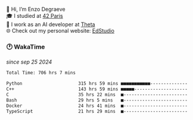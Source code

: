 👋 Hi, I’m Enzo Degraeve <br>
🎓 I studied at [42 Paris](https://42.fr/)<br>
💼 I work as an AI developer at [Theta](https://theta.mc/)<br>
🌐 Check out my personal website: [EdStudio](https://edstudio.fr/)

### 🕐 WakaTime
*since sep 25 2024*

<!--START_SECTION:waka-->

```txt
Total Time: 706 hrs 7 mins

Python                     315 hrs 59 mins ■■■■■■■■■■■--------------   43.01 %
C++                        143 hrs 59 mins ■■■■■--------------------   19.60 %
C                          35 hrs 22 mins  ■------------------------   04.81 %
Bash                       29 hrs 5 mins   ■------------------------   03.96 %
Docker                     24 hrs 41 mins  ■------------------------   03.36 %
TypeScript                 21 hrs 29 mins  ■------------------------   02.93 %
```

<!--END_SECTION:waka-->
